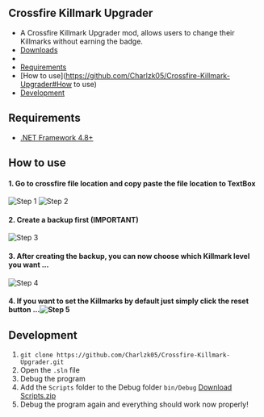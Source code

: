 ## Crossfire Killmark Upgrader
- A Crossfire Killmark Upgrader mod, allows users to change their Killmarks without earning the badge.
- [Downloads](https://github.com/Charlzk05/Crossfire-Killmark-Upgrader/releases)
- 
- [Requirements](https://github.com/Charlzk05/Crossfire-Killmark-Upgrader#Requirements)
- [How to use](https://github.com/Charlzk05/Crossfire-Killmark-Upgrader#How to use)
- [Development](https://github.com/Charlzk05/Crossfire-Killmark-Upgrader#Development)

## Requirements
- [.NET Framework 4.8+](https://dotnet.microsoft.com/en-us/download/dotnet-framework/net48)

## How to use
#### 1. Go to crossfire file location and copy paste the file location to TextBox
![Step 1](https://user-images.githubusercontent.com/104715127/208361872-33e33006-382a-4e3d-b2e2-739f8b7f5b7b.png)
![Step 2](https://user-images.githubusercontent.com/104715127/208361876-4de18b41-50c8-4f1b-b460-0d35bfbc7946.png)
#### 2. Create a backup first (IMPORTANT)
![Step 3](https://user-images.githubusercontent.com/104715127/208362092-72e46ed8-0e04-469a-bbcf-0b84ec1dd6d7.png)
#### 3. After creating the backup, you can now choose which Killmark level you want ...
![Step 4](https://user-images.githubusercontent.com/104715127/208362191-41917ec8-f258-4008-8f2c-6a114061738a.png)
#### 4. If you want to set the Killmarks by default just simply click the reset button ...![Step 5](https://user-images.githubusercontent.com/104715127/208362273-44cba61d-9955-41f3-89f1-e9d35facad69.png)

## Development
1. ``git clone https://github.com/Charlzk05/Crossfire-Killmark-Upgrader.git``
2. Open the ``.sln`` file
3. Debug the program
4. Add the ``Scripts`` folder to the Debug folder ``bin/Debug`` [Download Scripts.zip](https://github.com/Charlzk05/Crossfire-Killmark-Upgrader/files/10256510/Scripts.zip)
5. Debug the program again and everything should work now properly!
